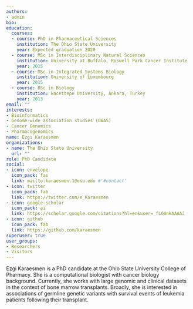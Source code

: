 ```yaml
---
authors:
- admin
bio: 
education:
  courses:
  - course: PhD in Pharmaceutical Sciences
    institution: The Ohio State University
    year: Expected graduation 2020
  - course: MSc in Interdisciplinary Natural Sciences
    institution: University at Buffalo, Roswell Park Cancer Institute
    year: 2015
  - course: MSc in Integrated Systems Biology
    institution: University of Luxembourg
    year: 2015
  - course: BSc in Biology
    institution: Hacettepe University, Ankara, Turkey
    year: 2013
email: ""
interests:
- Bioinformatics
- Genome-wide association studies (GWAS)
- Cancer Genomics 
- Pharmacogenomics
name: Ezgi Karaesmen
organizations:
- name: The Ohio State University
  url: ""
role: PhD Candidate
social:
- icon: envelope
  icon_pack: fas
  link: mailto:karaesmen.1@osu.edu #'#contact'
- icon: twitter
  icon_pack: fab
  link: https://twitter.com/e_Karaesmen
- icon: google-scholar
  icon_pack: ai
  link: https://scholar.google.com/citations?hl=en&user=_fL6UnkAAAAJ
- icon: github
  icon_pack: fab
  link: https://github.com/karaesmen
superuser: true
user_groups:
- Researchers
- Visitors
---
```


Ezgi Karaesmen is a PhD candidate at the Ohio State University College of Pharmacy. She is a computational biologist with cancer biology background. Currently, she works with large genomic and clinical datasets in the context of bone marrow transplants. Broadly, she is interested in associations of germline genetic variants with survival events of leukemia patients following their transplant. 

